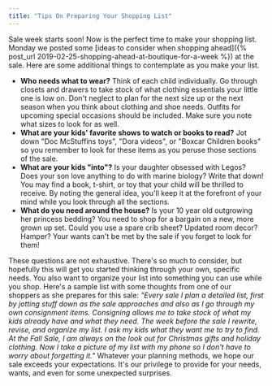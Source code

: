 ```yaml
---
title: "Tips On Preparing Your Shopping List"
---
```


Sale week starts soon! Now is the perfect time to make your shopping list. Monday we posted some [ideas to consider when shopping ahead]({% post_url 2019-02-25-shopping-ahead-at-boutique-for-a-week %}) at the sale. Here are some additional things to contemplate as you make your list.

* **Who needs what to wear?** Think of each child individually. Go through closets and drawers to take stock of what clothing essentials your little one is low on. Don't neglect to plan for the next size up or the next season when you think about clothing and shoe needs. Outfits for upcoming special occasions should be included. Make sure you note what sizes to look for as well.
* **What are your kids' favorite shows to watch or books to read?** Jot down "Doc McStuffins toys", "Dora videos", or "Boxcar Children books" so you remember to look for these items as you peruse those sections of the sale.
* **What are your kids "into"?** Is your daughter obsessed with Legos? Does your son love anything to do with marine biology? Write that down! You may find a book, t-shirt, or toy that your child will be thrilled to receive. By noting the general idea, you'll keep it at the forefront of your mind while you look through all the sections.
* **What do you need around the house?** Is your 10 year old outgrowing her princess bedding? You need to shop for a bargain on a new, more grown up set. Could you use a spare crib sheet? Updated room decor? Hamper? Your wants can't be met by the sale if you forget to look for them!

These questions are not exhaustive. There's so much to consider, but hopefully this will get you started thinking through your own, specific needs. You also want to organize your list into something you can use while you shop. Here's a sample list with some thoughts from one of our shoppers as she prepares for this sale: _"Every sale I plan a detailed list, first by jotting stuff down as the sale approaches and also as I go through my own consignment items. Consigning allows me to take stock of what my kids already have and what they need. The week before the sale I rewrite, revise, and organize my list. I ask my kids what they want me to try to find. At the Fall Sale, I am always on the look out for Christmas gifts and holiday clothing. Now I take a picture of my list with my phone so I don't have to worry about forgetting it."_ Whatever your planning methods, we hope our sale exceeds your expectations. It's our privilege to provide for your needs, wants, and even for some unexpected surprises.
